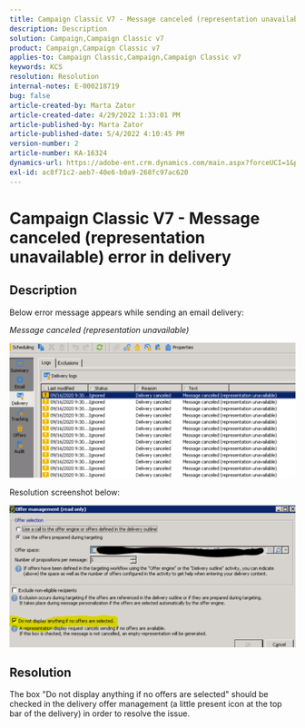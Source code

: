 ```yaml
---
title: Campaign Classic V7 - Message canceled (representation unavailable) error in delivery
description: Description
solution: Campaign,Campaign Classic v7
product: Campaign,Campaign Classic v7
applies-to: Campaign Classic,Campaign,Campaign Classic v7
keywords: KCS
resolution: Resolution
internal-notes: E-000218719
bug: false
article-created-by: Marta Zator
article-created-date: 4/29/2022 1:33:01 PM
article-published-by: Marta Zator
article-published-date: 5/4/2022 4:10:45 PM
version-number: 2
article-number: KA-16324
dynamics-url: https://adobe-ent.crm.dynamics.com/main.aspx?forceUCI=1&pagetype=entityrecord&etn=knowledgearticle&id=deaa59df-c0c7-ec11-a7b6-0022480a1d64
exl-id: ac8f71c2-aeb7-40e6-b0a9-268fc97ac620
---
```

# Campaign Classic V7 - Message canceled (representation unavailable) error in delivery

## Description


Below error message appears while sending an email delivery:

*Message canceled (representation unavailable)*

 ![](assets/___dfaa59df-c0c7-ec11-a7b6-0022480a1d64___.png)


 Resolution screenshot below: 


 ![](assets/___e1aa59df-c0c7-ec11-a7b6-0022480a1d64___.png)


## Resolution


The box "Do not display anything if no offers are selected" should be checked in the delivery offer management (a little present icon at the top bar of the delivery) in order to resolve the issue.
